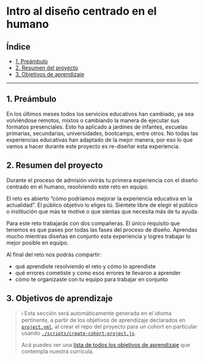 # Intro al diseño centrado en el humano

## Índice

- [1. Preámbulo](#1-preámbulo)
- [2. Resumen del proyecto](#2-resumen-del-proyecto)
- [3. Objetivos de aprendizaje](#3-objetivos-de-aprendizaje)

---

## 1. Preámbulo

En los últimos meses todos los servicios educativos han cambiado,
ya sea volviéndose remotos, mixtos o cambiando la manera de ejecutar sus
formatos presenciales. Esto ha aplicado a jardines de infantes, escuelas
primarias, secundarias, universidades, bootcamps, entre otros. No todas las
experiencias educativas han adaptado de la mejor manera, por eso lo que vamos a
hacer durante este proyecto es re-diseñar esta experiencia.

## 2. Resumen del proyecto

Durante el proceso de admisión vivirás tu primera experiencia con el diseño
centrado en el humano, resolviendo este reto en equipo.

El reto es abierto “cómo podríamos mejorar la experiencia educativa en la
actualidad”. El público objetivo lo eliges tú. Siéntete libre de elegir el
público o institución que más te motive o que sientas que necesita más de tu
ayuda.

Para este reto trabajarás con dos compañeras. El único requisito que tenemos es
que pases por todas las fases del proceso de diseño. Aprendas mucho mientras
diseñas en conjunto esta experiencia y logres trabajar lo mejor posible en
equipo.

Al final del reto nos podrás compartir:

- qué aprendiste resolviendo el reto y cómo lo aprendiste
- qué errores cometiste y como esos errores te llevaron a aprender
- cómo te organizaste con tu equipo para trabajar en conjunto

## 3. Objetivos de aprendizaje

> ℹ️ Esta sección será automáticamente generada en el idioma pertinente, a partir
> de los objetivos de aprendizaje declarados en [`project.yml`](./project.yml),
> al crear el repo del proyecto para un cohort en particular usando
> [`./scripts/create-cohort-project.js`](../../scripts#create-cohort-project-coaches).
>
> Acá puedes ver una [lista de todos los objetivos de aprendizaje](../../learning-objectives/data.yml)
> que contempla nuestra currícula.
